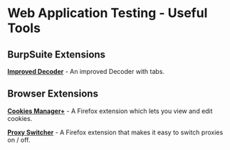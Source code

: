 # Web Application Testing - Useful Tools

## BurpSuite Extensions

[**Improved Decoder**](https://github.com/nccgroup/Decoder-Improved) - An improved Decoder with tabs.

## Browser Extensions

[**Cookies Manager+**](https://addons.mozilla.org/en-US/firefox/addon/cookies-manager-plus/) - A Firefox extension which lets you view and edit cookies.

[**Proxy Switcher**](https://addons.mozilla.org/en-US/firefox/addon/proxy-switcher/) - A Firefox extension that makes it easy to switch proxies on / off.